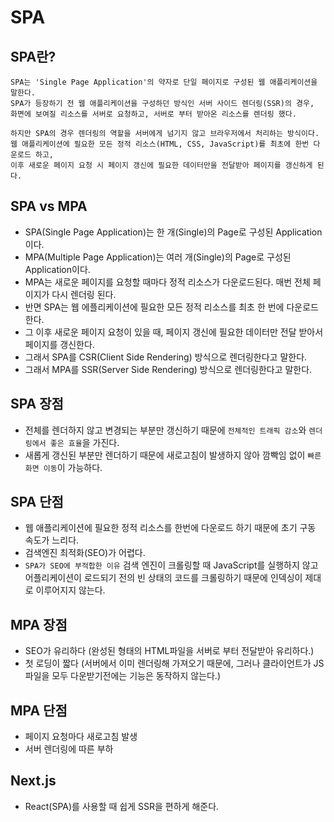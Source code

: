 # SPA

## SPA란?

```
SPA는 'Single Page Application'의 약자로 단일 페이지로 구성된 웹 애플리케이션을 말한다.
SPA가 등장하기 전 웹 애플리케이션을 구성하던 방식인 서버 사이드 렌더링(SSR)의 경우,
화면에 보여질 리소스를 서버로 요청하고, 서버로 부터 받아온 리소스를 렌더링 했다.

하지만 SPA의 경우 렌더링의 역할을 서버에게 넘기지 않고 브라우저에서 처리하는 방식이다.
웹 애플리케이션에 필요한 모든 정적 리소스(HTML, CSS, JavaScript)를 최초에 한번 다운로드 하고,
이후 새로운 페이지 요청 시 페이지 갱신에 필요한 데이터만을 전달받아 페이지를 갱신하게 된다.
```

## SPA vs MPA

- SPA(Single Page Application)는 한 개(Single)의 Page로 구성된 Application이다.
- MPA(Multiple Page Application)는 여러 개(Single)의 Page로 구성된 Application이다.
- MPA는 새로운 페이지를 요청할 때마다 정적 리소스가 다운로드된다. 매번 전체 페이지가 다시 렌더링 된다.
- 반면 SPA는 웹 에플리케이션에 필요한 모든 정적 리소스를 최초 한 번에 다운로드한다.
- 그 이후 새로운 페이지 요청이 있을 때, 페이지 갱신에 필요한 데이터만 전달 받아서 페이지를 갱신한다.
- 그래서 SPA를 CSR(Client Side Rendering) 방식으로 렌더링한다고 말한다.
- 그래서 MPA를 SSR(Server Side Rendering) 방식으로 렌더링한다고 말한다.

## SPA 장점

- 전체를 렌더하지 않고 변경되는 부분만 갱신하기 때문에 `전체적인 트래픽 감소`와 `렌더링에서 좋은 효율`을 가진다.
- 새롭게 갱신된 부분만 렌더하기 때문에 새로고침이 발생하지 않아 깜빡임 없이 `빠른 화면 이동`이 가능하다.

## SPA 단점

- 웹 애플리케이션에 필요한 정적 리소스를 한번에 다운로드 하기 때문에 초기 구동 속도가 느리다.
- 검색엔진 최적화(SEO)가 어렵다.
- `SPA가 SEO에 부적합한 이유` 검색 엔진이 크롤링할 때 JavaScript를 실행하지 않고 어플리케이션이 로드되기 전의 빈 상태의 코드를 크롤링하기 때문에 인덱싱이 제대로 이루어지지 않는다.

## MPA 장점

- SEO가 유리하다 (완성된 형태의 HTML파일을 서버로 부터 전달받아 유리하다.)
- 첫 로딩이 짧다 (서버에서 이미 렌더링해 가져오기 때문에, 그러나 클라이언트가 JS파일을 모두 다운받기전에는 기능은 동작하지 않는다.)

## MPA 단점

- 페이지 요청마다 새로고침 발생
- 서버 렌더링에 따른 부하

## Next.js

- React(SPA)를 사용할 때 쉽게 SSR을 편하게 해준다.
